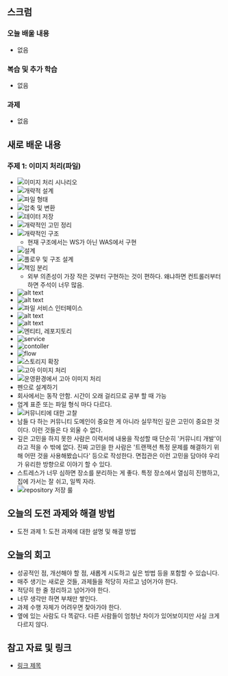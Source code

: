 ## 스크럼

### 오늘 배울 내용

- 없음

### 복습 및 추가 학습

- 없음

### 과제

- 없음

## 새로 배운 내용

### 주제 1: 이미지 처리(파일)

- ![이미지 처리 시나리오](2025-10-23/image.png)
- ![개략적 설계](2025-10-23/image-1.png)
- ![파일 형태](2025-10-23/image-2.png)
- ![압축 및 변환](2025-10-23/image-3.png)
- ![데이터 저장](2025-10-23/image-4.png)
- ![개략적인 고민 정리](2025-10-23/image-5.png)
- ![개략적인 구조](2025-10-23/image-6.png)
  - 현재 구조에서는 WS가 아닌 WAS에서 구현
- ![설계](2025-10-23/image-7.png)
- ![플로우 및 구조 설계](2025-10-23/image-8.png)
- ![책임 분리](2025-10-23/image-9.png)
  - 외부 의존성이 가장 작은 것부터 구현하는 것이 편하다. 왜냐하면 컨트롤러부터 하면 주석이 너무 많음.
- ![alt text](2025-10-23/image-10.png)
- ![alt text](2025-10-23/image-11.png)
- ![파일 서비스 인터페이스](2025-10-23/image-12.png)
- ![alt text](2025-10-23/image-13.png)
- ![alt text](2025-10-23/image-14.png)
- ![엔티티, 레포지토리](2025-10-23/image-15.png)
- ![service](2025-10-23/image-16.png)
- ![contoller](2025-10-23/image-18.png)
- ![flow](2025-10-23/image-19.png)
- ![스토리지 확장](2025-10-23/image-20.png)
- ![고아 이미지 처리](2025-10-23/image-21.png)
- ![운영환경에서 고아 이미지 처리](2025-10-23/image-22.png)
- 펜으로 설계하기
- 회사에서는 동작 안함. 시간이 오래 걸리므로 공부 할 때 가능
- 업계 표준 또는 파일 형식 마다 다르다.
- ![커뮤니티에 대한 고찰](2025-10-23/image-23.png)
- 남들 다 하는 커뮤니티 도메인이 중요한 게 아니라 실무적인 깊은 고민이 중요한 것이다. 이런 것들은 다 외울 수 없다.
- 깊은 고민을 하지 못한 사람은 이력서에 내용을 작성할 때 단순히 '커뮤니티 개발'이라고 적을 수 밖에 없다. 진짜 고민을 한 사람은 '트랜잭션 특정 문제를 해결하기 위해 어떤 것을 사용해봤습니다' 등으로 작성한다. 면접관은 이런 고민을 담아야 우리가 유리한 방향으로 이야기 할 수 있다.
- 스트레스가 너무 심하면 장소를 분리하는 게 좋다. 특정 장소에서 열심히 진행하고, 집에 가서는 잘 쉬고, 일찍 자라.
- ![repository 저장 룰](2025-10-23/image-24.png)

## 오늘의 도전 과제와 해결 방법

- 도전 과제 1: 도전 과제에 대한 설명 및 해결 방법

## 오늘의 회고

- 성공적인 점, 개선해야 할 점, 새롭게 시도하고 싶은 방법 등을 포함할 수 있습니다.
- 매주 생기는 새로운 것들, 과제들을 적당히 자르고 넘어가야 한다.
- 적당히 한 줄 정리하고 넘어가야 한다.
- 너무 생각만 하면 부채만 쌓인다.
- 과제 수행 자체가 어려우면 찾아가야 한다.
- 옆에 있는 사람도 다 똑같다. 다른 사람들이 엄청난 차이가 있어보이지만 사실 크게 다르지 않다.

## 참고 자료 및 링크

- [링크 제목](URL)
